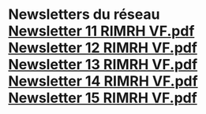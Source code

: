 # Newsletters du réseau<br>[Newsletter 11 RIMRH VF.pdf](https://raw.githubusercontent.com/CISIRH/espace-noyau/main/Noyau%20RH%20FPE/Newsletters%20du%20réseau/Newsletter%2011%20RIMRH%20VF.pdf)<br>[Newsletter 12 RIMRH VF.pdf](https://raw.githubusercontent.com/CISIRH/espace-noyau/main/Noyau%20RH%20FPE/Newsletters%20du%20réseau/Newsletter%2012%20RIMRH%20VF.pdf)<br>[Newsletter 13 RIMRH VF.pdf](https://raw.githubusercontent.com/CISIRH/espace-noyau/main/Noyau%20RH%20FPE/Newsletters%20du%20réseau/Newsletter%2013%20RIMRH%20VF.pdf)<br>[Newsletter 14 RIMRH VF.pdf](https://raw.githubusercontent.com/CISIRH/espace-noyau/main/Noyau%20RH%20FPE/Newsletters%20du%20réseau/Newsletter%2014%20RIMRH%20VF.pdf)<br>[Newsletter 15 RIMRH VF.pdf](https://raw.githubusercontent.com/CISIRH/espace-noyau/main/Noyau%20RH%20FPE/Newsletters%20du%20réseau/Newsletter%2015%20RIMRH%20VF.pdf)<br>